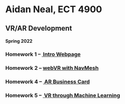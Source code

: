 # Aidan Neal, ECT 4900
## VR/AR Development
#### Spring 2022
### Homework 1 – <a href = "https://github.com/aidansneal/NealECT4900/tree/main/NealHW1"> Intro Webpage </a>
### Homework 2 – <a href= "https://github.com/aidansneal/NealECT4900/tree/main/NealHW2"> webVR with NavMesh  </a>
### Homework 4 – <a href = "https://github.com/aidansneal/NealECT4900/tree/main/NealHW4"> AR Business Card </a>
### Homework 5 – <a href = "https://github.com/aidansneal/NealECT4900/tree/main/NealHW5"> VR through Machine Learning </a>
